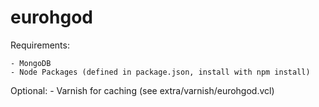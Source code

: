 eurohgod
========

Requirements:

    - MongoDB 
    - Node Packages (defined in package.json, install with npm install)

Optional:
	- Varnish for caching (see extra/varnish/eurohgod.vcl)

